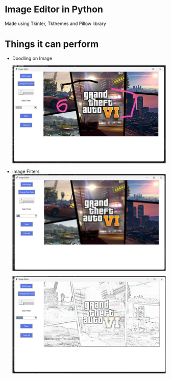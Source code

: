 # Image Editor in Python
Made using Tkinter, Tkthemes and Pillow library 

# Things it can perform
- Doodling on Image    

  ![preview img](/images/lines.png)    
  
- image Filters    
   ![preview img](/images/11.png)  
  
   ![preview img](/images/22.png)  

